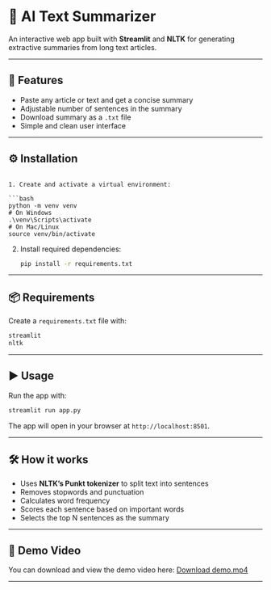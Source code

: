 # 📝 AI Text Summarizer

An interactive web app built with **Streamlit** and **NLTK** for generating extractive summaries from long text articles.

---

## 🚀 Features

* Paste any article or text and get a concise summary
* Adjustable number of sentences in the summary
* Download summary as a `.txt` file
* Simple and clean user interface

---

## ⚙️ Installation


   ```

1. Create and activate a virtual environment:

   ```bash
   python -m venv venv
   # On Windows
   .\venv\Scripts\activate
   # On Mac/Linux
   source venv/bin/activate
   ```

2. Install required dependencies:

   ```bash
   pip install -r requirements.txt
   ```

---

## 📦 Requirements

Create a `requirements.txt` file with:

```txt
streamlit
nltk
```

---

## ▶️ Usage

Run the app with:

```bash
streamlit run app.py
```

The app will open in your browser at `http://localhost:8501`.

---

## 🛠️ How it works

* Uses **NLTK’s Punkt tokenizer** to split text into sentences
* Removes stopwords and punctuation
* Calculates word frequency
* Scores each sentence based on important words
* Selects the top N sentences as the summary

---

## 🎥 Demo Video

You can download and view the demo video here: [Download demo.mp4](assets/demo.mp4)

---


